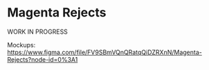 # Magenta Rejects
WORK IN PROGRESS

Mockups:
https://www.figma.com/file/FV9SBmVQnQRatqQiDZRXnN/Magenta-Rejects?node-id=0%3A1
